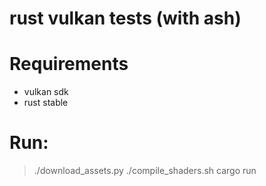 rust vulkan tests (with ash)
============================


# Requirements

* vulkan sdk
* rust stable

# Run:

> ./download_assets.py
> ./compile_shaders.sh
> cargo run 
